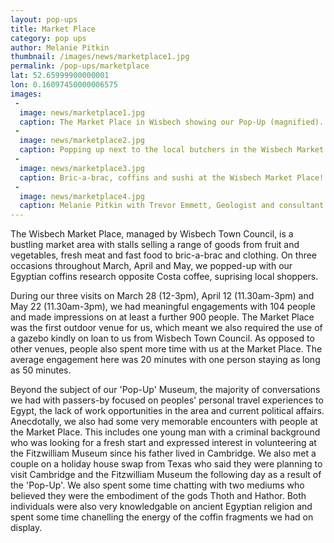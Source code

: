 ```yaml
---
layout: pop-ups
title: Market Place
category: pop ups
author: Melanie Pitkin
thumbnail: /images/news/marketplace1.jpg
permalink: /pop-ups/marketplace
lat: 52.65999900000001
lon: 0.16097450000006575
images:
 -
  image: news/marketplace1.jpg
  caption: The Market Place in Wisbech showing our Pop-Up (magnified).
 -
  image: news/marketplace2.jpg
  caption: Popping up next to the local butchers in the Wisbech Market Place!
 -
  image: news/marketplace3.jpg
  caption: Bric-a-brac, coffins and sushi at the Wisbech Market Place!
 -
  image: news/marketplace4.jpg
  caption: Melanie Pitkin with Trevor Emmett, Geologist and consultant for the Fitzwilliam Museum.
---
```


The Wisbech Market Place, managed by Wisbech Town Council, is a bustling market area with stalls selling a range of goods from fruit and vegetables, fresh meat and fast food to bric-a-brac and clothing. On three occasions throughout March, April and May, we popped-up with our Egyptian coffins research opposite Costa coffee, suprising local shoppers. 

During our three visits on March 28 (12-3pm), April 12 (11.30am-3pm) and May 22 (11.30am-3pm), we had meaningful engagements with 104 people and made impressions on at least a further 900 people. The Market Place was the first outdoor venue for us, which meant we also required the use of a gazebo kindly on loan to us from Wisbech Town Council. As opposed to other venues, people also spent more time with us at the Market Place. The average engagement here was 20 minutes with one person staying as long as 50 minutes. 

Beyond the subject of our 'Pop-Up' Museum, the majority of conversations we had with passers-by focused on peoples' personal travel experiences to Egypt, the lack of work opportunities in the area and current political affairs. Anecdotally, we also had some very memorable encounters with people at the Market Place. This includes one young man with a criminal background who was looking for a fresh start and expressed interest in volunteering at the Fitzwilliam Museum since his father lived in Cambridge. We also met a couple on a holiday house swap from Texas who said they were planning to visit Cambridge and the Fitzwilliam Museum the following day as a result of the 'Pop-Up'. We also spent some time chatting with two mediums who believed they were the embodiment of the gods Thoth and Hathor. Both individuals were also very knowledgable on ancient Egyptian religion and spent some time chanelling the energy of the coffin fragments we had on display.
